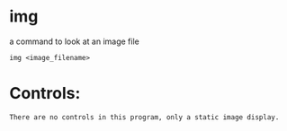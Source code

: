# img
a command to look at an image file

`img <image_filename>`

# Controls:

    There are no controls in this program, only a static image display.
